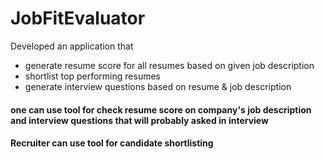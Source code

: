 # JobFitEvaluator

 Developed an application that 
   - generate resume score for all resumes based on given job description
   - shortlist top performing resumes
   - generate interview questions based on resume & job description

#### one can use tool for check resume score on company's job description and interview questions that will probably asked in interview

#### Recruiter can use tool for candidate shortlisting
